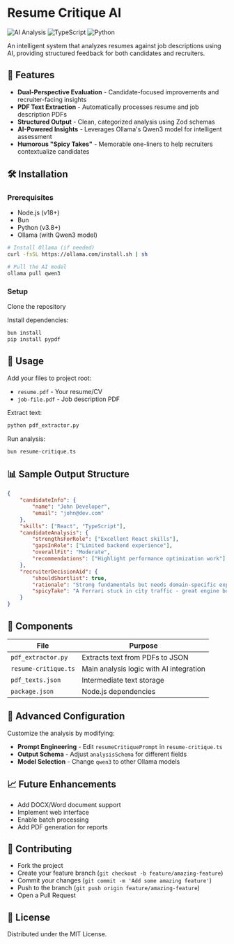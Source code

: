 # Resume Critique AI

![AI Analysis](https://img.shields.io/badge/AI-Powered-blueviolet)
![TypeScript](https://img.shields.io/badge/TypeScript-4.9.5-blue)
![Python](https://img.shields.io/badge/Python-3.8+-yellow)

An intelligent system that analyzes resumes against job descriptions using AI, providing structured feedback for both candidates and recruiters.

## 📌 Features

-   **Dual-Perspective Evaluation** - Candidate-focused improvements and recruiter-facing insights
-   **PDF Text Extraction** - Automatically processes resume and job description PDFs
-   **Structured Output** - Clean, categorized analysis using Zod schemas
-   **AI-Powered Insights** - Leverages Ollama's Qwen3 model for intelligent assessment
-   **Humorous "Spicy Takes"** - Memorable one-liners to help recruiters contextualize candidates

## 🛠️ Installation

### Prerequisites

-   Node.js (v18+)
-   Bun 
-   Python (v3.8+)
-   Ollama (with Qwen3 model)

```bash
# Install Ollama (if needed)
curl -fsSL https://ollama.com/install.sh | sh

# Pull the AI model
ollama pull qwen3
```

### Setup

Clone the repository

Install dependencies:

```bash
bun install
pip install pypdf
```

## 🚀 Usage

Add your files to project root:

-   `resume.pdf` - Your resume/CV
-   `job-file.pdf` - Job description PDF

Extract text:

```bash
python pdf_extractor.py
```

Run analysis:

```bash
bun resume-critique.ts
```

## 📊 Sample Output Structure

```json
{
    "candidateInfo": {
        "name": "John Developer",
        "email": "john@dev.com"
    },
    "skills": ["React", "TypeScript"],
    "candidateAnalysis": {
        "strengthsForRole": ["Excellent React skills"],
        "gapsInRole": ["Limited backend experience"],
        "overallFit": "Moderate",
        "recommendations": ["Highlight performance optimization work"]
    },
    "recruiterDecisionAid": {
        "shouldShortlist": true,
        "rationale": "Strong fundamentals but needs domain-specific experience",
        "spicyTake": "A Ferrari stuck in city traffic - great engine but not on the right track... yet"
    }
}
```

## 🧩 Components

| File                 | Purpose                                 |
| -------------------- | --------------------------------------- |
| `pdf_extractor.py`   | Extracts text from PDFs to JSON         |
| `resume-critique.ts` | Main analysis logic with AI integration |
| `pdf_texts.json`     | Intermediate text storage               |
| `package.json`       | Node.js dependencies                    |

## 🌟 Advanced Configuration

Customize the analysis by modifying:

-   **Prompt Engineering** - Edit `resumeCritiquePrompt` in `resume-critique.ts`
-   **Output Schema** - Adjust `analysisSchema` for different fields
-   **Model Selection** - Change `qwen3` to other Ollama models

## 📈 Future Enhancements

-   Add DOCX/Word document support
-   Implement web interface
-   Enable batch processing
-   Add PDF generation for reports

## 🤝 Contributing

-   Fork the project
-   Create your feature branch (`git checkout -b feature/amazing-feature`)
-   Commit your changes (`git commit -m 'Add some amazing feature'`)
-   Push to the branch (`git push origin feature/amazing-feature`)
-   Open a Pull Request

## 📜 License

Distributed under the MIT License.

